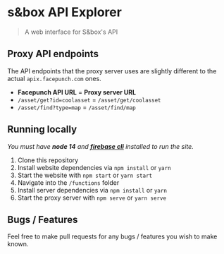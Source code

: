 # s&box API Explorer

> A web interface for S&box's API

## Proxy API endpoints
The API endpoints that the proxy server uses are slightly different to the actual `apix.facepunch.com` ones.
- **Facepunch API URL** = **Proxy server URL**
- `/asset/get?id=coolasset` = `/asset/get/coolasset`
- `/asset/find?type=map` = `/asset/find/map`

## Running locally

*You must have **node 14** and [**firebase cli**](https://firebase.google.com/docs/cli#install_the_firebase_cli) installed to run the site.*

1. Clone this repository
2. Install website dependencies via `npm install` or `yarn`
3. Start the website with `npm start` or `yarn start`
4. Navigate into the `/functions` folder
5. Install server dependencies via `npm install` or `yarn`
6. Start the proxy server with `npm serve` or `yarn serve`

## Bugs / Features
Feel free to make pull requests for any bugs / features you wish to make known.